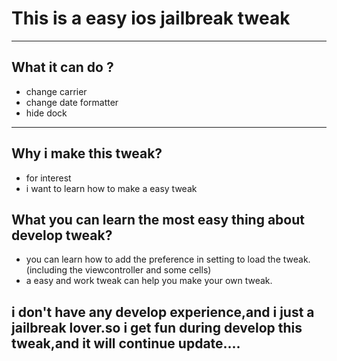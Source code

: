 # This is a easy ios jailbreak tweak
---
## What it can do ?
- change carrier
- change date formatter
- hide dock
---
## Why i make this tweak?
- for interest
- i want to learn  how to make a easy tweak

## What you can learn the most easy thing about develop tweak?
- you can learn how to add the preference in setting to load the tweak.(including the viewcontroller and some cells)
- a easy and work tweak can help you make your own tweak.


## i don't have any develop experience,and i just a jailbreak lover.so i get fun during develop this tweak,and it will continue update....

